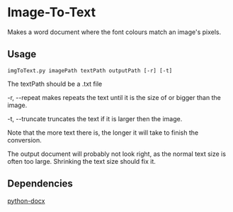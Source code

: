 # Image-To-Text
Makes a word document where the font colours match an image's pixels.

## Usage
```
imgToText.py imagePath textPath outputPath [-r] [-t]
```
The textPath should be a .txt file


-r, --repeat makes repeats the text until it is the size of or bigger than the image.

-t, --truncate truncates the text if it is larger then the image.


Note that the more text there is, the longer it will take to finish the conversion.

The output document will probably not look right, as the normal text size is often too large. Shrinking the text size should fix it.

## Dependencies
[python-docx](https://github.com/python-openxml/python-docx)
